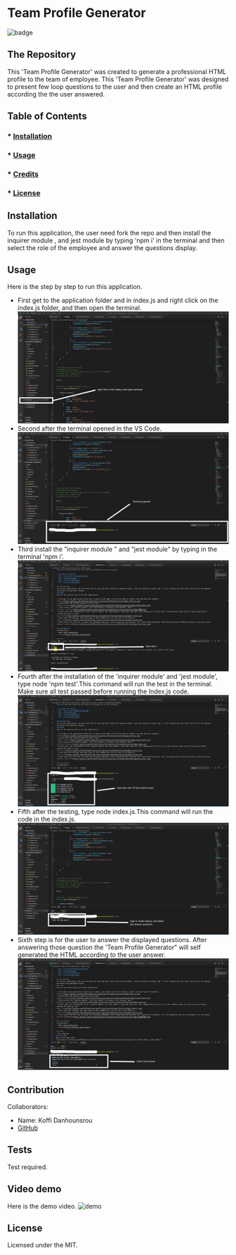 
  # Team Profile Generator
  ![badge](https://img.shields.io/badge/License-MIT-brightgreen)
 ## The Repository
 This 'Team Profile Generator' was created to generate a professional HTML profile to the team of employee. This 'Team Profile Generator' was designed to present few loop questions to the user and then create an HTML profile according the the user answered.
 
   ## Table of Contents
   ### * [Installation](#installation)
   ### * [Usage](#usage)
   ### * [Credits](#credits)
   ### * [License](#license)
 
 ## Installation
 To run this application, the user need fork the repo and then install the inquirer module , and jest module by typing 'npm i' in the terminal and then select the role of the employee and answer the questions display.
 ## Usage
 Here is the step by step to run this application.

 * First get to the application folder and in index.js and right click on the index.js folder, and then open the terminal.
 ![index](https://github.com/Koffidanh/team-profile-generator/blob/main/images/index_js.png)
 * Second after the terminal opened in the VS Code.
 ![open terminal](https://github.com/Koffidanh/team-profile-generator/blob/main/images/openterminal.png)
 * Third install the "inquirer module " and "jest module" by typing in the terminal 'npm i'.
 ![install inquirer](https://github.com/Koffidanh/team-profile-generator/blob/main/images/npmi.png)
 * Fourth after the installation of the 'inquirer module' and 'jest module', type node 'npm test'.This command will run the test in the terminal. Make sure all test passed before running the Index.js code.
 ![run test](https://github.com/Koffidanh/team-profile-generator/blob/main/images/runtest.png)
 * Fifth after the testing, type node index.js.This command will run the code in the index.js.
 ![run code](https://github.com/Koffidanh/team-profile-generator/blob/main/images/runcode.png)
 * Sixth step is for the user to answer the displayed questions. After answering those question the 'Team Profile Generator" will self generated the HTML according to the user answer.
 ![answer questions](https://github.com/Koffidanh/team-profile-generator/blob/main/images/questions.png)

 ## Contribution
 Collaborators: 
 * Name: Koffi Danhounsrou
 * [GitHub](https://github.com/Koffidanh)

 ## Tests
  Test required. 
## Video demo
Here is the demo video.
![demo](https://github.com/Koffidanh/team-profile-generator/blob/main/images/demo.gif)
 ## License
 Licensed under the MIT.
  
